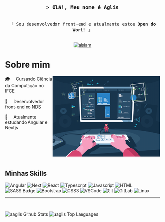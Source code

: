 <h3 align="center">
    <samp>&gt; Olá!, Meu nome é
            <b>Aglis</b>
    </samp>
</h3>


<p align="center"> 
<samp>
<br>
「 Sou desenvolvedor front-end e atualmente estou <b>Open do Work!</b> 」
<br>
<br>
</samp>
</p>

<p align="center">
<a href="https://www.linkedin.com/in/aglis-bernardino-da-silva/" target="_blank">
<img src="https://img.shields.io/badge/LinkedIn-0077B5?style=for-the-badge&logo=linkedin&logoColor=white" alt="alsiam"/>
</a>
<br />

# Sobre mim

<p>
<img align="right" width="350" src="/assets/techies.gif" alt="Coding gif" />

🎓 &emsp;Cursando Ciência da Computação no IFCE<br/><br/>
💼 &emsp;Desenvolvedor front-end no <a target="_blank" href="https://www.linkedin.com/company/n%C3%BAcleo-de-desenvolvimento-de-softwares-nds/">NDS</a><br/><br/>
🌱 &emsp;Atualmente estudando Angular e Nextjs<br/><br/>
</p>

<br/>
<br/>
<br/>
<br/>

## Minhas Skills

![Angular](https://img.shields.io/badge/Angular-DD0031?style=for-the-badge&logo=angular&logoColor=white)
![Next](https://img.shields.io/badge/Next-black?style=for-the-badge&logo=next.js&logoColor=white)
![React](https://img.shields.io/badge/React-20232A?style=for-the-badge&logo=react&logoColor=61DAFB)
![Typescript](https://img.shields.io/badge/TypeScript-007ACC?style=for-the-badge&logo=typescript&logoColor=white)
![Javascript](https://img.shields.io/badge/JavaScript-323330?style=for-the-badge&logo=javascript&logoColor=F7DF1E)
![HTML](https://img.shields.io/badge/HTML5-E34F26?style=for-the-badge&logo=html5&logoColor=white)
![SASS Badge](https://img.shields.io/badge/Sass-CC6699?style=for-the-badge&logo=sass&logoColor=white)
![Bootstrap](https://img.shields.io/badge/-boostrap-0D1117?style=for-the-badge&logo=bootstrap&labelColor=0D1117)
![CSS3](https://img.shields.io/badge/CSS3-1572B6?style=for-the-badge&logo=css3&logoColor=white)
![VSCode](https://img.shields.io/badge/Visual_Studio-0078d7?style=for-the-badge&logo=visual%20studio&logoColor=white)
![Git](https://img.shields.io/badge/Git-F05032?style=for-the-badge&logo=git&logoColor=white)
![GitLab](https://img.shields.io/badge/GitLab-330F63?style=for-the-badge&logo=gitlab&logoColor=white)
![Linux](https://img.shields.io/badge/Linux-E34F26?style=for-the-badge&logo=linux&logoColor=black)
<hr/>
<br/>

<p>
<img alt="aaglis Github Stats" src="https://denvercoder1-github-readme-stats.vercel.app/api?username=aaglis&show_icons=true&count_private=true&theme=react&border_color=7F3FBF&bg_color=0D1117&title_color=F85D7F&icon_color=F8D866" height="180px" width="48%"/>
<img alt="aaglis Top Languages" src="https://denvercoder1-github-readme-stats.vercel.app/api/top-langs/?username=aaglis&langs_count=8&layout=compact&theme=react&border_color=7F3FBF&bg_color=0D1117&title_color=F85D7F&icon_color=F8D866" height="180px" width="48%"/>
</p>
